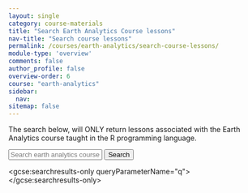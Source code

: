 ```yaml
---
layout: single
category: course-materials
title: "Search Earth Analytics Course lessons"
nav-title: "Search course lessons"
permalink: /courses/earth-analytics/search-course-lessons/
module-type: 'overview'
comments: false
author_profile: false
overview-order: 6
course: "earth-analytics"
sidebar:
  nav:
sitemap: false    
---
```


The search below, will ONLY return lessons associated with the Earth Analytics
course taught in the R programming language.

<div id="main-search">
   <form role="search" method="get" action="/courses/earth-analytics/search-course-lessons/">
   <input id="q" name="q"
          placeholder="Search earth analytics course lessons." type="text">
   <input id="searchButton" name="googleSearchName" type="submit" value="Search">
   </form>
 </div>

<div id="single-search" class="home">

  <script>
    (function() {
      var cx = '009878393705905880463:blrxkmzr1zo';
      var gcse = document.createElement('script');
      gcse.type = 'text/javascript';
      gcse.async = true;
      gcse.src = 'https://cse.google.com/cse.js?cx=' + cx;
      var s = document.getElementsByTagName('script')[0];
      s.parentNode.insertBefore(gcse, s);
    })();
  </script>
  <gcse:searchresults-only queryParameterName="q"></gcse:searchresults-only>

</div>
